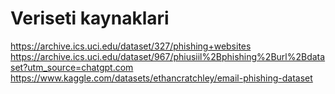 # Veriseti kaynaklari
https://archive.ics.uci.edu/dataset/327/phishing+websites
https://archive.ics.uci.edu/dataset/967/phiusiil%2Bphishing%2Burl%2Bdataset?utm_source=chatgpt.com
https://www.kaggle.com/datasets/ethancratchley/email-phishing-dataset
